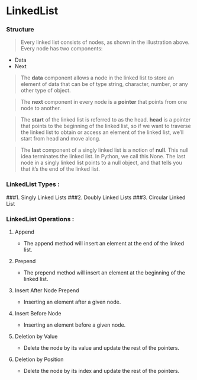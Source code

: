 # LinkedList 

### Structure
> Every linked list consists of nodes, as shown in the illustration above. Every node has two components:

- Data
- Next
> The **data** component allows a node in the linked list to store an element of data that can be of type string, character, number, or any other type of object.

> The **next** component in every node is a **pointer** that points from one node to another.

> The **start** of the linked list is referred to as the head. **head** is a pointer that points to the beginning of the linked list, so if we want to traverse the linked list to obtain or access an element of the linked list, we’ll start from head and move along.

> The **last** component of a singly linked list is a notion of **null**. This null idea terminates the linked list. In Python, we call this None. The last node in a singly linked list points to a null object, and that tells you that it’s the end of the linked list.

### LinkedList Types :

###1. Singly Linked Lists
###2. Doubly Linked Lists
###3. Circular Linked List

### LinkedList Operations :

1. Append
   - The append method will insert an element at the end of the linked list.
   
2. Prepend
   - The prepend method will insert an element at the beginning of the linked list.

3. Insert After Node Prepend 
   - Inserting an element after a given node.

4. Insert Before Node
   - Inserting an element before a given node.

5. Deletion by Value
   - Delete the node by its value and update the rest of the pointers.

6. Deletion by Position
   - Delete the node by its index and update the rest of the pointers.